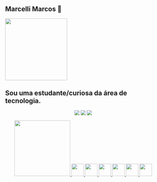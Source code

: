  ##  Marcelli Marcos 👋 
 
  <img src="https://c.tenor.com/k0FTsUOZbbsAAAAd/sonic-floss.gif" height="200" /> 

  
 ## Sou uma estudante/curiosa da área de tecnologia. </dev> 

 
 
<div  align="center">

<a href="https://instagram.com/marcellimarcos/" target="_blank"><img src="https://img.shields.io/badge/-Instagram-070307?style=for-the-badge&logo=instagram&logoColor=white" target="_blank"></a>
<a href = "mailto:cellyavila@hotmail.com"><img src="https://img.shields.io/badge/Gmail-62964A?style=for-the-badge&logo=gmail&logoColor=white" target="_blank"></a>
 <a href="https://www.linkedin.com/in/marcelli-marcos-2a0593237/" target="_blank"><img src="https://img.shields.io/badge/-LinkedIn-070307?style=for-the-badge&logo=linkedin&logoColor=white" target="_blank"></a> 
</div>



<div align="center">
  
<a href="https://github.com/marcellimarcos">
<img height="180em" src="https://github-readme-stats.vercel.app/api?username=marcellimarcos&text_color=62964A&bg_color=070307&title_color=fbfffa&border_radius=20"/>  

    
 <img src="https://cdn.jsdelivr.net/gh/devicons/devicon/icons/photoshop/photoshop-plain.svg" width="40" height="40"/>
 <img src="https://cdn.jsdelivr.net/gh/devicons/devicon/icons/git/git-original.svg" width="40" height="40" />  
 <img src="https://cdn.jsdelivr.net/gh/devicons/devicon/icons/canva/canva-original.svg" height="40" />
 <img src="https://cdn.jsdelivr.net/gh/devicons/devicon/icons/html5/html5-original-wordmark.svg" width="40" height="40" /> 
<img src="https://cdn.jsdelivr.net/gh/devicons/devicon/icons/javascript/javascript-original.svg" width="40" height="40"/>
<img src="https://cdn.jsdelivr.net/gh/devicons/devicon/icons/css3/css3-original.svg" width="40" height="40"/> </div>
  
  
 
       
